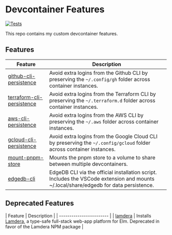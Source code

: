 # Devcontainer Features

[![Tests](https://github.com/joshuanianji/devcontainer-features/actions/workflows/test.yaml/badge.svg)](https://github.com/joshuanianji/devcontainer-features/actions/workflows/test.yaml)

This repo contains my custom devcontainer features.

## Features

| Feature                                                      | Description                                                                                                                           |
| ------------------------------------------------------------ | ------------------------------------------------------------------------------------------------------------------------------------- |
| [github-cli-persistence](./src/github-cli-persistence)       | Avoid extra logins from the Github CLI by preserving the `~/.config/gh` folder across container instances.                            |
| [terraform-cli-persistence](./src/terraform-cli-persistence) | Avoid extra logins from the Terraform CLI by preserving the `~/.terraform.d` folder across container instances.                       |
| [aws-cli-persistence](./src/aws-cli-persistence)             | Avoid extra logins from the AWS CLI by preserving the `~/.aws` folder across container instances.                                     |
| [gcloud-cli-persistence](./src/gcloud-cli-persistence)       | Avoid extra logins from the Google Cloud CLI by preserving the `~/.config/gcloud` folder across container instances.                  |
| [mount-pnpm-store](./src/mount-pnpm-store)                   | Mounts the pnpm store to a volume to share between multiple devcontainers.                                                            |
| [edgedb-cli](./src/edgedb-cli)                               | EdgeDB CLI via the official installation script. Includes the VSCode extension and mounts ~/.local/share/edgedb for data persistence. |

## Deprecated Features

| Feature                  | Description                                                                                                                                         |
| ------------------------ |
| [lamdera](./src/lamdera) | Installs [Lamdera](https://dashboard.lamdera.app/), a type-safe full-stack web-app platform for Elm. Deprecated in favor of the Lamdera NPM package |
